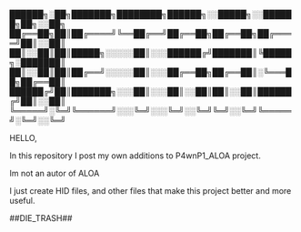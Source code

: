 ██████╗░██╗███████╗████████╗██████╗░░█████╗░░██████╗██╗░░██╗
██╔══██╗██║██╔════╝╚══██╔══╝██╔══██╗██╔══██╗██╔════╝██║░░██║
██║░░██║██║█████╗░░░░░██║░░░██████╔╝███████║╚█████╗░███████║
██║░░██║██║██╔══╝░░░░░██║░░░██╔══██╗██╔══██║░╚═══██╗██╔══██║
██████╔╝██║███████╗░░░██║░░░██║░░██║██║░░██║██████╔╝██║░░██║
╚═════╝░╚═╝╚══════╝░░░╚═╝░░░╚═╝░░╚═╝╚═╝░░╚═╝╚═════╝░╚═╝░░╚═╝

HELLO,

In this repository I post my own additions to P4wnP1_ALOA project.

Im not an autor of ALOA

I just create HID files, and other files that make this project better and more useful.

##DIE_TRASH##
